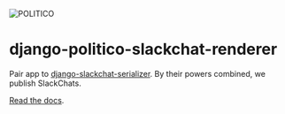 ![POLITICO](https://rawgithub.com/The-Politico/src/master/images/logo/badge.png)

# django-politico-slackchat-renderer

Pair app to [django-slackchat-serializer](https://github.com/The-Politico/django-slackchat-serializer). By their powers combined, we publish SlackChats.

[Read the docs](http://django-politico-slackchat-renderer.readthedocs.io/en/latest/index.html).
